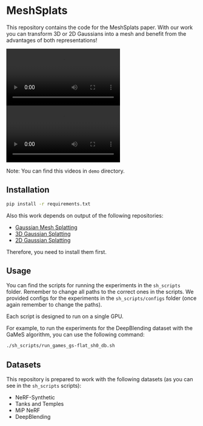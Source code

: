 # MeshSplats

This repository contains the code for the MeshSplats paper. With our work you can transform 3D or 2D Gaussians into a mesh and benefit from the advantages of both representations!


<!-- <video width="320" height="240" controls>
  <source src="demo/vis_1.mp4" type="video/mp4">
</video>
<video width="320" height="240" controls>
  <source src="demo/vis_bicycle_1.mp4" type="video/mp4">
</video> -->
![Lego](./demo/vis_1.mp4)
![Bicycle](./demo/vis_bicycle_1.mp4)

Note: You can find this videos in `demo` directory.


## Installation

```bash
pip install -r requirements.txt
```

Also this work depends on output of the following repositories:

- [Gaussian Mesh Splatting](https://github.com/waczjoan/gaussian-mesh-splatting)
- [3D Gaussian Splatting](https://github.com/graphdeco-inria/gaussian-splatting)
- [2D Gaussian Splatting](https://github.com/hbb1/2d-gaussian-splatting)

Therefore, you need to install them first.

## Usage

You can find the scripts for running the experiments in the `sh_scripts` folder. Remember to change all paths to the correct ones in the scripts. We provided configs for the experiments in the `sh_scripts/configs` folder (once again remember to change the paths).

Each script is designed to run on a single GPU.

For example, to run the experiments for the DeepBlending dataset with the GaMeS algorithm, you can use the following command:

```bash
./sh_scripts/run_games_gs-flat_sh0_db.sh
```

## Datasets
This repository is prepared to work with the following datasets (as you can see in the `sh_scripts` scripts):

- NeRF-Synthetic
- Tanks and Temples
- MiP NeRF
- DeepBlending
